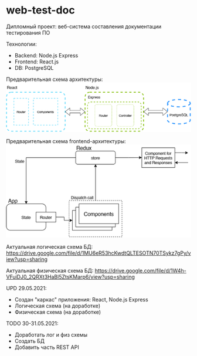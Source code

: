 # web-test-doc

Дипломный проект: веб-система составления документации тестирования ПО

Технологии:
- Backend: Node.js Express
- Frontend: React.js
- DB: PostgreSQL

Предварительная схема архитектуры:
![architecture_schema](/figure/architecture_schema.png "Схема архитектуры")

Предварительная схема frontend-архитектуры:
![front_schema](/figure/front-schema.png "Схема frontend")

Актуальная логическая схема БД:
https://drive.google.com/file/d/1MU6eR53hcKwdtQLTESOTN70TSykz7gPy/view?usp=sharing

Актуальная физическая схема БД:
https://drive.google.com/file/d/1W4h-VFuiDJ0_2QRXt3HaBl5ZtsKMarp6/view?usp=sharing

UPD 29.05.2021:
- Создан "каркас" приложения: React, Node.js Express
- Логическая схема (на доработке)
- Физическая схема (на доработке)

TODO 30-31.05.2021: 
- Доработать лог и физ схемы
- Создать БД
- Добавить часть REST API
